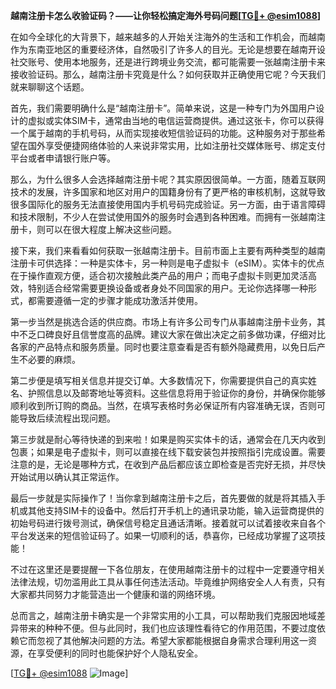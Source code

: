 **越南注册卡怎么收验证码？——让你轻松搞定海外号码问题[[TG💪+ @esim1088](https://t.me/s/esim1088)]**

在如今全球化的大背景下，越来越多的人开始关注海外的生活和工作机会，而越南作为东南亚地区的重要经济体，自然吸引了许多人的目光。无论是想要在越南开设社交账号、使用本地服务，还是进行跨境业务交流，都可能需要一张越南注册卡来接收验证码。那么，越南注册卡究竟是什么？如何获取并正确使用它呢？今天我们就来聊聊这个话题。

首先，我们需要明确什么是“越南注册卡”。简单来说，这是一种专门为外国用户设计的虚拟或实体SIM卡，通常由当地的电信运营商提供。通过这张卡，你可以获得一个属于越南的手机号码，从而实现接收短信验证码的功能。这种服务对于那些希望在国外享受便捷网络体验的人来说非常实用，比如注册社交媒体账号、绑定支付平台或者申请银行账户等。

那么，为什么很多人会选择越南注册卡呢？其实原因很简单。一方面，随着互联网技术的发展，许多国家和地区对用户的国籍身份有了更严格的审核机制，这就导致很多国际化的服务无法直接使用国内手机号码完成验证。另一方面，由于语言障碍和技术限制，不少人在尝试使用国外的服务时会遇到各种困难。而拥有一张越南注册卡，则可以在很大程度上解决这些问题。

接下来，我们来看看如何获取一张越南注册卡。目前市面上主要有两种类型的越南注册卡可供选择：一种是实体卡，另一种则是电子虚拟卡（eSIM）。实体卡的优点在于操作直观方便，适合初次接触此类产品的用户；而电子虚拟卡则更加灵活高效，特别适合经常需要更换设备或者身处不同国家的用户。无论你选择哪一种形式，都需要遵循一定的步骤才能成功激活并使用。

第一步当然是挑选合适的供应商。市场上有许多公司专门从事越南注册卡业务，其中不乏口碑良好且信誉度高的品牌。建议大家在做出决定之前多做功课，仔细对比各家的产品特点和服务质量。同时也要注意查看是否有额外隐藏费用，以免日后产生不必要的麻烦。

第二步便是填写相关信息并提交订单。大多数情况下，你需要提供自己的真实姓名、护照信息以及邮寄地址等资料。这些信息将用于验证你的身份，并确保你能够顺利收到所订购的商品。当然，在填写表格时务必保证所有内容准确无误，否则可能导致后续流程出现问题。

第三步就是耐心等待快递的到来啦！如果是购买实体卡的话，通常会在几天内收到包裹；如果是电子虚拟卡，则可以直接在线下载安装包并按照指引完成设置。需要注意的是，无论是哪种方式，在收到产品后都应该立即检查是否完好无损，并尽快开始试用以确认其正常运作。

最后一步就是实际操作了！当你拿到越南注册卡之后，首先要做的就是将其插入手机或其他支持SIM卡的设备中。然后打开手机上的通讯录功能，输入运营商提供的初始号码进行拨号测试，确保信号稳定且通话清晰。接着就可以试着接收来自各个平台发送来的短信验证码了。如果一切顺利的话，恭喜你，已经成功掌握了这项技能！

不过在这里还是要提醒一下各位朋友，在使用越南注册卡的过程中一定要遵守相关法律法规，切勿滥用此工具从事任何违法活动。毕竟维护网络安全人人有责，只有大家都共同努力才能营造出一个健康和谐的网络环境。

总而言之，越南注册卡确实是一个非常实用的小工具，可以帮助我们克服因地域差异带来的种种不便。但与此同时，我们也应该理性看待它的作用范围，不要过度依赖它而忽视了其他解决问题的方法。希望大家都能根据自身需求合理利用这一资源，在享受便利的同时也能保护好个人隐私安全。

[[TG💪+ @esim1088](https://t.me/s/esim1088) ![Image](https://i.postimg.cc/4NQfJmqS/Snipaste-2025-05-13-00-14-12.png)]